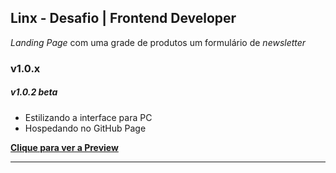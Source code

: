 ## Linx - Desafio | Frontend Developer

  _Landing Page_ com uma grade de produtos um formulário de _newsletter_

### v1.0.x

##### v1.0.2 beta
- Estilizando a interface para PC
- Hospedando no GitHub Page

**[Clique para ver a Preview](https://alessondejesus.github.io/linx-test-dsn/  "Clique Aqui")**

------------